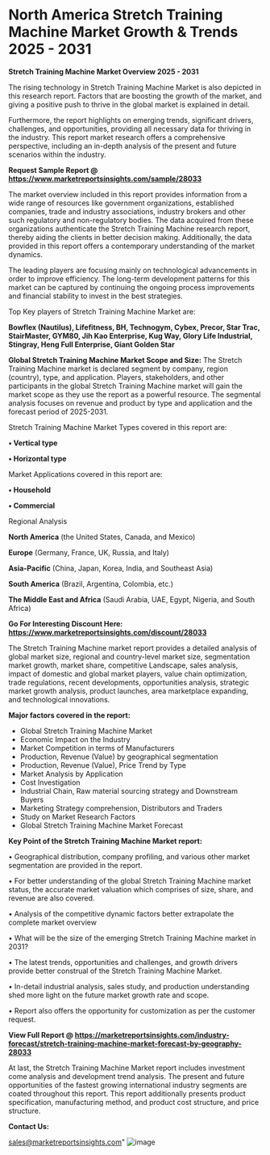 # North America Stretch Training Machine Market Growth & Trends 2025 - 2031

<Strong> Stretch Training Machine Market Overview 2025 - 2031</strong>

The rising technology in Stretch Training Machine Market is also depicted in this research report. Factors that are boosting the growth of the market, and giving a positive push to thrive in the global market is explained in detail.

Furthermore, the report highlights on emerging trends, significant drivers, challenges, and opportunities, providing all necessary data for thriving in the industry. This report market research offers a comprehensive perspective, including an in-depth analysis of the present and future scenarios within the industry.

<strong>Request Sample Report @ <a href=https://www.marketreportsinsights.com/sample/28033>https://www.marketreportsinsights.com/sample/28033</a></strong>

The market overview included in this report provides information from a wide range of resources like government organizations, established companies, trade and industry associations, industry brokers and other such regulatory and non-regulatory bodies. The data acquired from these organizations authenticate the Stretch Training Machine research report, thereby aiding the clients in better decision making. Additionally, the data provided in this report offers a contemporary understanding of the market dynamics.

The leading players are focusing mainly on technological advancements in order to improve efficiency. The long-term development patterns for this market can be captured by continuing the ongoing process improvements and financial stability to invest in the best strategies.

Top Key players of Stretch Training Machine Market are:

<strong>Bowflex (Nautilus), Lifefitness, BH, Technogym, Cybex, Precor, Star Trac, StairMaster, GYM80, Jih Kao Enterprise, Kug Way, Glory Life Industrial, Stingray, Heng Full Enterprise, Giant Golden Star</strong>

<strong><b>Global Stretch Training Machine Market Scope and Size:</b></strong>
The Stretch Training Machine market is declared segment by company, region (country), type, and application. Players, stakeholders, and other participants in the global Stretch Training Machine market will gain the market scope as they use the report as a powerful resource. The segmental analysis focuses on revenue and product by type and application and the forecast period of 2025-2031.

Stretch Training Machine Market Types covered in this report are:

<strong>• Vertical type

• Horizontal type</strong>

Market Applications covered in this report are:

<strong>• Household

• Commercial</strong> 

Regional Analysis

<strong>North America</strong> (the United States, Canada, and Mexico)

<strong>Europe</strong> (Germany, France, UK, Russia, and Italy)

<strong>Asia-Pacific</strong> (China, Japan, Korea, India, and Southeast Asia)

<strong>South America</strong> (Brazil, Argentina, Colombia, etc.)

<strong>The Middle East and Africa</strong> (Saudi Arabia, UAE, Egypt, Nigeria, and South Africa)

<strong>Go For Interesting Discount Here: <a href=https://www.marketreportsinsights.com/discount/28033>https://www.marketreportsinsights.com/discount/28033</a></strong>

The Stretch Training Machine market report provides a detailed analysis of global market size, regional and country-level market size, segmentation market growth, market share, competitive Landscape, sales analysis, impact of domestic and global market players, value chain optimization, trade regulations, recent developments, opportunities analysis, strategic market growth analysis, product launches, area marketplace expanding, and technological innovations.

<strong><b>Major factors covered in the report:</b></strong>
<ul>
  <li>Global Stretch Training Machine Market </li>
  <li>Economic Impact on the Industry</li>
  <li>Market Competition in terms of Manufacturers</li>
  <li>Production, Revenue (Value) by geographical segmentation</li>
  <li>Production, Revenue (Value), Price Trend by Type</li>
  <li>Market Analysis by Application</li>
  <li>Cost Investigation</li>
  <li>Industrial Chain, Raw material sourcing strategy and Downstream Buyers</li>
  <li>Marketing Strategy comprehension, Distributors and Traders</li>
  <li>Study on Market Research Factors</li>
  <li>Global Stretch Training Machine Market Forecast</li>
</ul>

<strong><b>Key Point of the Stretch Training Machine Market report:</b></strong>

• Geographical distribution, company profiling, and various other market segmentation are provided in the report.

• For better understanding of the global Stretch Training Machine market status, the accurate market valuation which comprises of size, share, and revenue are also covered.

• Analysis of the competitive dynamic factors better extrapolate the complete market overview

• What will be the size of the emerging Stretch Training Machine market in 2031?

• The latest trends, opportunities and challenges, and growth drivers provide better construal of the Stretch Training Machine Market.

• In-detail industrial analysis, sales study, and production understanding shed more light on the future market growth rate and scope.

• Report also offers the opportunity for customization as per the customer request.

<strong><b>View Full Report @ <a href=https://marketreportsinsights.com/industry-forecast/stretch-training-machine-market-forecast-by-geography-28033>https://marketreportsinsights.com/industry-forecast/stretch-training-machine-market-forecast-by-geography-28033</a></b></strong>


At last, the Stretch Training Machine Market report includes investment come analysis and development trend analysis. The present and future opportunities of the fastest growing international industry segments are coated throughout this report. This report additionally presents product specification, manufacturing method, and product cost structure, and price structure.

<strong>Contact Us:</strong>

sales@marketreportsinsights.com"
![image](https://github.com/user-attachments/assets/4f9944a3-0a98-4804-951c-daff05c1e152)
